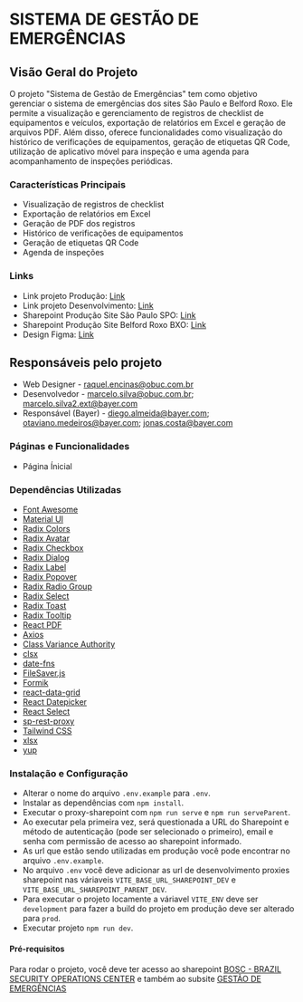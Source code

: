 # SISTEMA DE GESTÃO DE EMERGÊNCIAS

## Visão Geral do Projeto

O projeto "Sistema de Gestão de Emergências" tem como objetivo gerenciar o sistema de emergências dos sites São Paulo e Belford Roxo. Ele permite a visualização e gerenciamento de registros de checklist de equipamentos e veículos, exportação de relatórios em Excel e geração de arquivos PDF. Além disso, oferece funcionalidades como visualização do histórico de verificações de equipamentos, geração de etiquetas QR Code, utilização de aplicativo móvel para inspeção e uma agenda para acompanhamento de inspeções periódicas.

### Características Principais

- Visualização de registros de checklist
- Exportação de relatórios em Excel
- Geração de PDF dos registros
- Histórico de verificações de equipamentos
- Geração de etiquetas QR Code
- Agenda de inspeções

### Links

- Link projeto Produção: [Link](https://bayergroup.sharepoint.com/sites/005070/OBUC/emergency_system/index.html#/)
- Link projeto Desenvolvimento: [Link](https://bayergroup.sharepoint.com/sites/005070/OBUC/emergency_system-np/index.html#/)
- Sharepoint Produção Site São Paulo SPO: [Link](https://bayergroup.sharepoint.com/sites/005070/_layouts/15/viewlsts.aspx?BaseType=1&view=14)
- Sharepoint Produção Site Belford Roxo BXO: [Link](https://bayergroup.sharepoint.com/sites/005070/gestao_emergencia)
- Design Figma: [Link](https://www.figma.com/file/DZATTPF1EzcXLdblnsoA7J/Gest%C3%A3o-de-Emerg%C3%AAncia?type=design&node-id=2-2715&mode=design&t=0g0b24M7NtSilaKA-0)

## Responsáveis pelo projeto

- Web Designer - raquel.encinas@obuc.com.br
- Desenvolvedor - marcelo.silva@obuc.com.br; marcelo.silva2.ext@bayer.com
- Responsável (Bayer) - diego.almeida@bayer.com; otaviano.medeiros@bayer.com; jonas.costa@bayer.com

### Páginas e Funcionalidades

- Página Ínicial

### Dependências Utilizadas

- [Font Awesome](https://docs.fontawesome.com/v5/web/use-with/react)
- [Material UI](https://mui.com/material-ui/)
- [Radix Colors](https://www.radix-ui.com/colors)
- [Radix Avatar](https://www.radix-ui.com/primitives/docs/components/avatar)
- [Radix Checkbox](https://www.radix-ui.com/primitives/docs/components/checkbox)
- [Radix Dialog](https://www.radix-ui.com/primitives/docs/components/dialog)
- [Radix Label](https://www.radix-ui.com/primitives/docs/components/label)
- [Radix Popover](https://www.radix-ui.com/primitives/docs/components/popover)
- [Radix Radio Group](https://www.radix-ui.com/primitives/docs/components/radio-group)
- [Radix Select](https://www.radix-ui.com/primitives/docs/components/select)
- [Radix Toast](https://www.radix-ui.com/primitives/docs/components/toast)
- [Radix Tooltip](https://www.radix-ui.com/primitives/docs/components/tooltip)
- [React PDF](https://react-pdf.org/components)
- [Axios](https://axios-http.com/docs/intro)
- [Class Variance Authority](https://cva.style/docs)
- [clsx](https://github.com/lukeed/clsx#readme)
- [date-fns](https://date-fns.org/)
- [FileSaver.js](https://github.com/eligrey/FileSaver.js#readme)
- [Formik](https://formik.org/docs/overview)
- [react-data-grid](https://github.com/adazzle/react-data-grid#readme)
- [React Datepicker](https://reactdatepicker.com/)
- [React Select](https://react-select.com/home)
- [sp-rest-proxy](https://github.com/koltyakov/sp-rest-proxy)
- [Tailwind CSS](https://tailwindcss.com/)
- [xlsx](https://www.npmjs.com/package/xlsx)
- [yup](https://www.npmjs.com/package/yup)

### Instalação e Configuração

- Alterar o nome do arquivo `.env.example` para `.env`.
- Instalar as dependências com `npm install`.
- Executar o proxy-sharepoint com `npm run serve` e `npm run serveParent`.
- Ao executar pela primeira vez, será questionada a URL do Sharepoint e método de autenticação (pode ser selecionado o primeiro), email e senha com permissão de acesso ao sharepoint informado.
- As url que estão sendo utilizadas em produção você pode encontrar no arquivo `.env.example`.
- No arquivo `.env` você deve adicionar as url de desenvolvimento proxies sharepoint nas váriaveis `VITE_BASE_URL_SHAREPOINT_DEV` e `VITE_BASE_URL_SHAREPOINT_PARENT_DEV`.
- Para executar o projeto locamente a váriavel `VITE_ENV` deve ser `development` para fazer a build do projeto em produção deve ser alterado para `prod`.
- Executar projeto `npm run dev`.

#### Pré-requisitos

Para rodar o projeto, você deve ter acesso ao sharepoint [BOSC - BRAZIL SECURITY OPERATIONS CENTER](https://bayergroup.sharepoint.com/sites/005070/default.aspx) e também ao subsite [GESTÃO DE EMERGÊNCIAS](https://bayergroup.sharepoint.com/sites/005070/gestao_emergencia)
